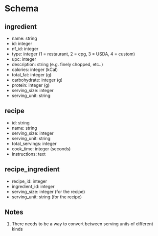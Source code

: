 # Schema

## ingredient
- name: string
- id: integer
- nf_id: integer
- type: integer (1 = restaurant, 2 = cpg, 3 = USDA, 4 = custom)
- upc: integer
- description: string (e.g. finely chopped, etc..)
- calories: integer (kCal)
- total_fat: integer (g)
- carbohydrate: integer (g)
- protein: integer (g)
- serving_size: integer
- serving_unit: string


## recipe
- id: string
- name: string
- serving_size: integer
- serving_unit: string
- total_servings: integer
- cook_time: integer (seconds)
- instructions: text


## recipe_ingredient
- recipe_id: integer
- ingredient_id: integer
- serving_size: integer (for the recipe)
- serving_unit: string (for the recipe)

## Notes

1. There needs to be a way to convert between serving units of different kinds
